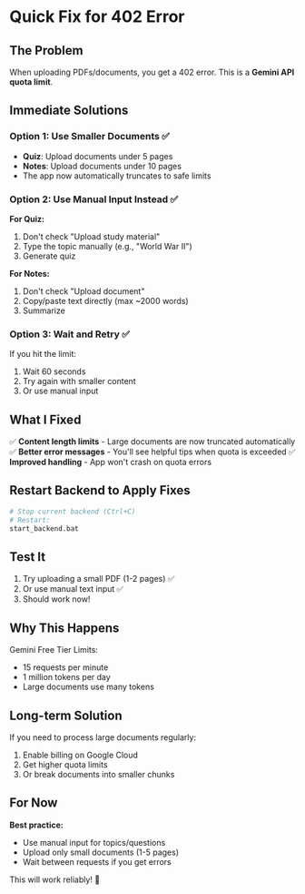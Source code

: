 # Quick Fix for 402 Error

## The Problem
When uploading PDFs/documents, you get a 402 error. This is a **Gemini API quota limit**.

## Immediate Solutions

### Option 1: Use Smaller Documents ✅
- **Quiz**: Upload documents under 5 pages
- **Notes**: Upload documents under 10 pages
- The app now automatically truncates to safe limits

### Option 2: Use Manual Input Instead ✅
**For Quiz:**
1. Don't check "Upload study material"
2. Type the topic manually (e.g., "World War II")
3. Generate quiz

**For Notes:**
1. Don't check "Upload document"
2. Copy/paste text directly (max ~2000 words)
3. Summarize

### Option 3: Wait and Retry ✅
If you hit the limit:
1. Wait 60 seconds
2. Try again with smaller content
3. Or use manual input

## What I Fixed

✅ **Content length limits** - Large documents are now truncated automatically
✅ **Better error messages** - You'll see helpful tips when quota is exceeded
✅ **Improved handling** - App won't crash on quota errors

## Restart Backend to Apply Fixes

```bash
# Stop current backend (Ctrl+C)
# Restart:
start_backend.bat
```

## Test It

1. Try uploading a small PDF (1-2 pages) ✅
2. Or use manual text input ✅
3. Should work now!

## Why This Happens

Gemini Free Tier Limits:
- 15 requests per minute
- 1 million tokens per day
- Large documents use many tokens

## Long-term Solution

If you need to process large documents regularly:
1. Enable billing on Google Cloud
2. Get higher quota limits
3. Or break documents into smaller chunks

## For Now

**Best practice:**
- Use manual input for topics/questions
- Upload only small documents (1-5 pages)
- Wait between requests if you get errors

This will work reliably! 🎉
